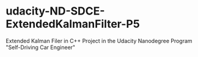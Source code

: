 # udacity-ND-SDCE-ExtendedKalmanFilter-P5
Extended Kalman Filer in C++ Project in the Udacity Nanodegree Program "Self-Driving Car Engineer"
